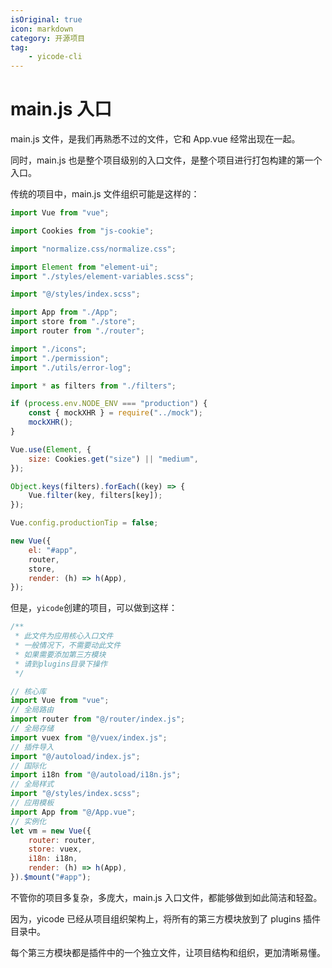 ```yaml
---
isOriginal: true
icon: markdown
category: 开源项目
tag:
    - yicode-cli
---
```


# main.js 入口

main.js 文件，是我们再熟悉不过的文件，它和 App.vue 经常出现在一起。

同时，main.js 也是整个项目级别的入口文件，是整个项目进行打包构建的第一个入口。

传统的项目中，main.js 文件组织可能是这样的：

```javascript
import Vue from "vue";

import Cookies from "js-cookie";

import "normalize.css/normalize.css";

import Element from "element-ui";
import "./styles/element-variables.scss";

import "@/styles/index.scss";

import App from "./App";
import store from "./store";
import router from "./router";

import "./icons";
import "./permission";
import "./utils/error-log";

import * as filters from "./filters";

if (process.env.NODE_ENV === "production") {
    const { mockXHR } = require("../mock");
    mockXHR();
}

Vue.use(Element, {
    size: Cookies.get("size") || "medium",
});

Object.keys(filters).forEach((key) => {
    Vue.filter(key, filters[key]);
});

Vue.config.productionTip = false;

new Vue({
    el: "#app",
    router,
    store,
    render: (h) => h(App),
});
```

但是，`yicode`创建的项目，可以做到这样：

```javascript
/**
 * 此文件为应用核心入口文件
 * 一般情况下，不需要动此文件
 * 如果需要添加第三方模块
 * 请到plugins目录下操作
 */

// 核心库
import Vue from "vue";
// 全局路由
import router from "@/router/index.js";
// 全局存储
import vuex from "@/vuex/index.js";
// 插件导入
import "@/autoload/index.js";
// 国际化
import i18n from "@/autoload/i18n.js";
// 全局样式
import "@/styles/index.scss";
// 应用模板
import App from "@/App.vue";
// 实例化
let vm = new Vue({
    router: router,
    store: vuex,
    i18n: i18n,
    render: (h) => h(App),
}).$mount("#app");
```

不管你的项目多复杂，多庞大，main.js 入口文件，都能够做到如此简洁和轻盈。

因为，yicode 已经从项目组织架构上，将所有的第三方模块放到了 plugins 插件目录中。

每个第三方模块都是插件中的一个独立文件，让项目结构和组织，更加清晰易懂。
